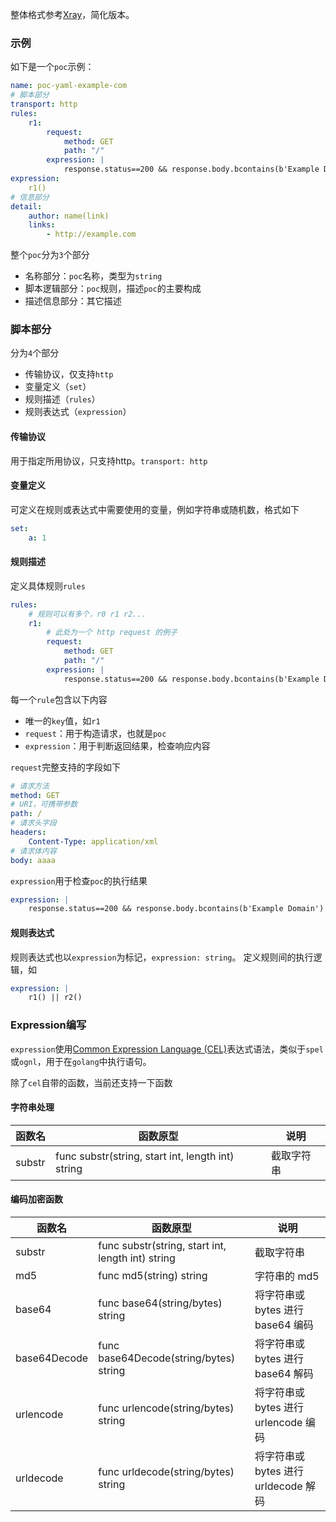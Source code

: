 整体格式参考[Xray](https://docs.xray.cool/#/guide/poc/v2)，简化版本。

### 示例

如下是一个`poc`示例：
```yaml
name: poc-yaml-example-com
# 脚本部分
transport: http
rules:
    r1:
        request:
            method: GET
            path: "/"
        expression: |
            response.status==200 && response.body.bcontains(b'Example Domain')
expression:
    r1()
# 信息部分
detail:
    author: name(link)
    links: 
        - http://example.com

```
整个`poc`分为`3`个部分

- 名称部分：`poc`名称，类型为`string`
- 脚本逻辑部分：`poc`规则，描述`poc`的主要构成
- 描述信息部分：其它描述

### 脚本部分

分为`4`个部分

- 传输协议，仅支持`http`
- 变量定义（`set`）
- 规则描述（`rules`）
- 规则表达式（`expression`）

#### 传输协议

用于指定所用协议，只支持http。`transport: http`

#### 变量定义

可定义在规则或表达式中需要使用的变量，例如字符串或随机数，格式如下
```yaml
set:
    a: 1
```

#### 规则描述

定义具体规则`rules`
```yaml
rules:
    # 规则可以有多个，r0 r1 r2...
    r1:
        # 此处为一个 http request 的例子
        request:
            method: GET
            path: "/"
        expression: |
            response.status==200 && response.body.bcontains(b'Example Domain')
```
每一个`rule`包含以下内容

- 唯一的`key`值，如`r1`
- `request`：用于构造请求，也就是`poc`
- `expression`：用于判断返回结果，检查响应内容

`request`完整支持的字段如下
```yaml
# 请求方法
method: GET
# URI，可携带参数
path: /
# 请求头字段
headers:
    Content-Type: application/xml
# 请求体内容
body: aaaa
```
`expression`用于检查`poc`的执行结果
```yaml
expression: |
    response.status==200 && response.body.bcontains(b'Example Domain')
```

#### 规则表达式

规则表达式也以`expression`为标记，`expression: string`。
定义规则间的执行逻辑，如
```yaml
expression: |
    r1() || r2()
```

### Expression编写

`expression`使用[Common Expression Language (CEL)](https://github.com/google/cel-spec)表达式语法，类似于`spel`或`ognl`，用于在`golang`中执行语句。

除了`cel`自带的函数，当前还支持一下函数

#### 字符串处理

| **函数名** | **函数原型** | **说明** |
|---------| --- | --- |
| substr | func substr(string, start int, length int) string | 截取字符串 |

#### 编码加密函数

| **函数名** | **函数原型** | **说明** |
|---------| --- |----------------------------|
| substr | func substr(string, start int, length int) string | 截取字符串  |
| md5 | func md5(string) string	| 字符串的 md5                   |
| base64 | func base64(string/bytes) string | 将字符串或 bytes 进行 base64 编码   |
| base64Decode | func base64Decode(string/bytes) string | 将字符串或 bytes 进行 base64 解码   |
| urlencode | func urlencode(string/bytes) string | 将字符串或 bytes 进行 urlencode 编码 |
| urldecode | func urldecode(string/bytes) string | 将字符串或 bytes 进行 urldecode 解码 |